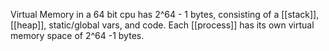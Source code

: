 Virtual Memory in a 64 bit cpu has 2^64 - 1 bytes, consisting of a [[stack]], [[heap]], static/global vars, and code. Each [[process]] has its own virtual memory space of 2^64 -1 bytes.  


